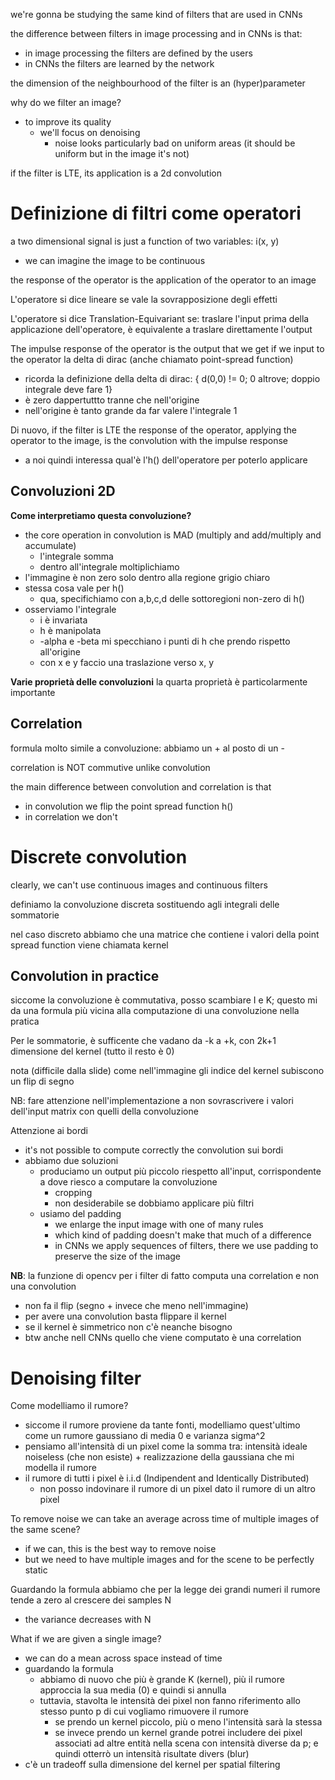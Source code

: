we're gonna be studying the same kind of filters that are used in CNNs

the difference between filters in image processing and in CNNs is that:

- in image processing the filters are defined by the users
- in CNNs the filters are learned by the network

the dimension of the neighbourhood of the filter is an (hyper)parameter

why do we filter an image?

- to improve its quality
  - we'll focus on denoising
    - noise looks particularly bad on uniform areas (it should be uniform but in the image it's not)

if the filter is LTE, its application is a 2d convolution

# Definizione di filtri come operatori

a two dimensional signal is just a function of two variables: i(x, y)

- we can imagine the image to be continuous

the response of the operator is the application of the operator to an image

L'operatore si dice lineare se vale la sovrapposizione degli effetti

L'operatore si dice Translation-Equivariant se: traslare l'input prima della applicazione dell'operatore, è equivalente a traslare direttamente l'output

The impulse response of the operator is the output that we get if we input to the operator la delta di dirac (anche chiamato point-spread function)

- ricorda la definizione della delta di dirac: { d(0,0) != 0;  0 altrove; doppio integrale deve fare 1}
- è zero dappertuttto tranne che nell'origine
- nell'origine è tanto grande da far valere l'integrale 1

Di nuovo, if the filter is LTE the response of the operator, applying the operator to the image, is the convolution with the impulse response

- a noi quindi interessa qual'è l'h() dell'operatore per poterlo applicare

## Convoluzioni 2D

**Come interpretiamo questa convoluzione?**

- the core operation in convolution is MAD (multiply and add/multiply and accumulate)
  - l'integrale somma
  - dentro all'integrale moltiplichiamo
- l'immagine è non zero solo dentro alla regione grigio chiaro
- stessa cosa vale per h()
  - qua, specifichiamo con a,b,c,d delle sottoregioni non-zero di h()
- osserviamo l'integrale
  - i è invariata
  - h è manipolata
  - -alpha e -beta mi specchiano i punti di h che prendo rispetto all'origine
  - con x e y faccio una traslazione verso x, y

**Varie proprietà delle convoluzioni**
la quarta proprietà è particolarmente importante

## Correlation

formula molto simile a convoluzione: abbiamo un + al posto di un -

correlation is NOT commutive unlike convolution

the main difference between convolution and correlation is that

- in convolution we flip the point spread function h()
- in correlation we don't

# Discrete convolution

clearly, we can't use continuous images and continuous filters

definiamo la convoluzione discreta sostituendo agli integrali delle sommatorie

nel caso discreto abbiamo che una matrice che contiene i valori della point spread function viene chiamata kernel

## Convolution in practice

siccome la convoluzione è commutativa, posso scambiare I e K; questo mi da una formula più vicina alla computazione di una convoluzione nella pratica

Per le sommatorie, è sufficente che vadano da -k a +k, con 2k+1 dimensione del kernel (tutto il resto è 0)

nota (difficile dalla slide) come nell'immagine gli indice del kernel subiscono un flip di segno

NB: fare attenzione nell'implementazione a non sovrascrivere i valori dell'input matrix con quelli della convoluzione

Attenzione ai bordi

- it's not possible to compute correctly the convolution sui bordi
- abbiamo due soluzioni
  - produciamo un output più piccolo riespetto all'input, corrispondente a dove riesco a computare la convoluzione
    - cropping
    - non desiderabile se dobbiamo applicare più filtri
  - usiamo del padding
    - we enlarge the input image with one of many rules
    - which kind of padding doesn't make that much of a difference
    - in CNNs we apply sequences of filters, there we use padding to preserve the size of the image

**NB**: la funzione di opencv per i filter di fatto computa una correlation e non una convolution

- non fa il flip (segno + invece che meno nell'immagine)
- per avere una convolution basta flippare il kernel
- se il kernel è simmetrico non c'è neanche bisogno
- btw anche nell CNNs quello che viene computato è una correlation

# Denoising filter

Come modelliamo il rumore?

- siccome il rumore proviene da tante fonti, modelliamo quest'ultimo come un rumore gaussiano di media 0 e varianza sigma^2
- pensiamo all'intensità di un pixel come la somma tra: intensità ideale noiseless (che non esiste) + realizzazione della gaussiana che mi modella il rumore
- il rumore di tutti i pixel è i.i.d (Indipendent and Identically Distributed)
  - non posso indovinare il rumore di un pixel dato il rumore di un altro pixel

To remove noise we can take an average across time of multiple images of the same scene?

- if we can, this is the best way to remove noise
- but we need to have multiple images and for the scene to be perfectly static

Guardando la formula abbiamo che per la legge dei grandi numeri il rumore tende a zero al crescere dei samples N

- the variance decreases with N

What if we are given a single image?

- we can do a mean across space instead of time
- guardando la formula
  - abbiamo di nuovo che più è grande K (kernel), più il rumore approccia la sua media (0) e quindi si annulla
  - tuttavia, stavolta le intensità dei pixel non fanno riferimento allo stesso punto p di cui vogliamo rimuovere il rumore
    - se prendo un kernel piccolo, più o meno l'intensità sarà la stessa
    - se invece prendo un kernel grande potrei includere dei pixel associati ad altre entità nella scena con intensità diverse da p; e quindi otterrò un intensità risultate divers (blur)
- c'è un tradeoff sulla dimensione del kernel per spatial filtering
